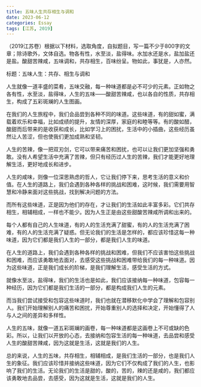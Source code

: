 ```yaml
---
title: 五味人生共存相生与调和
date: 2023-06-12
categories: Essay
tags: [江苏, 2019]
---
```




（2019江苏卷）根据以下材料，选取角度，自拟题目，写一篇不少于800字的文章；除诗歌外，文体自选。物各有性，水至淡，盐得味。水加水还是水，盐加盐还是盐。酸甜苦辣咸，五味调和，共存相生，百味纷呈。物如此，事犹是，人亦然。

标题：五味人生：共存、相生与调和

人生就像一道丰盛的菜肴，五味交融，每一种味道都是必不可少的元素。正如物之各有性，水至淡，盐得味，人生的五味——酸甜苦辣咸，也以各自的性质，共存相生，构成了五彩斑斓的人生图画。

在我们的人生旅程中，我们会品尝到各种不同的味道。这些味道，有的甜如蜜，满载着欢乐和幸福，比如成绩的提升，友情的深厚，家庭的和睦等等。有的酸如醋，酸甜而后带来的是收获和成长，比如学习上的困扰，生活中的小插曲，这些经历虽然让人苦涩，但也使我们更加成熟和坚韧。

人生的苦辣，像一把双刃剑，它可以带来痛苦和困扰，也可以让我们更加坚强和勇敢。没有人希望生活中充满了苦辣，但只有经历过人生的苦辣，我们才能更好地理解生活，更好地成长和进步。

人生的咸味，则像一位深思熟虑的哲人，它让我们停下来，思考生活的意义和价值。在人生的道路上，我们会遇到各种各样的挑战和困难，这时候，我们需要用智慧和冷静来面对这些挑战，找到解决问题的方法。

而所有这些味道，正是因为他们的存在，才让我们的生活如此丰富多彩。它们共存相生，相辅相成，一样也不能少。因为人生正是由这些甜酸苦辣咸所调和出来的。

每个人都有自己的人生味道，有的人的生活充满了甜蜜，有的人的生活充满了困难，有的人的生活充满了疑惑。但无论我们的生活是怎样的，都应该珍惜这每一种味道，因为它们都是我们人生的一部分，都是我们人生的味道。

在人生的道路上，我们会遇到各种各样的挑战和困难，但我们不应该害怕这些挑战和困难，而应该勇敢地去面对，去感受这些挑战和困难带给我们的每一种味道。因为这些味道，正是我们成长的阶梯，是我们理解生活，感受生活的方式。

就像水至淡，盐得味，我们的生活也是如此，我们应该接纳每一种味道，包容每一种经历，因为它们都是我们生活的一部分，都是构成我们人生的元素。

而当我们尝试接受和包容这些味道时，我们也就在潜移默化中学会了理解和包容别人。我们开始理解别人的痛苦和困扰，开始尊重别人的选择和决定，开始懂得了人与人之间的差异和多样性。

人生的五味，就像一道五彩斑斓的画卷，每一种味道都是这画卷上不可或缺的色彩。所以，让我们以开放的心态，去接纳和包容生活的每一种味道，去品尝和感受人生的酸甜苦辣咸，因为这就是生活，这就是我们的人生。

总的来说，人生的五味，共存相生，相辅相成，是我们生活的一部分，也是我们人生的象征。我们应该珍惜并接纳这些味道，因为它们不仅构成了我们的人生，也影响了我们的生活。无论我们的生活是甜的，酸的，苦的，辣的还是咸的，我们都应该勇敢地去品尝，去感受，因为这就是生活，这就是我们的人生。
